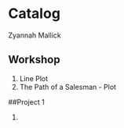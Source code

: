 # Catalog

Zyannah Mallick

## Workshop

1. Line Plot
2. The Path of a Salesman - Plot

##Project 1

1. 
